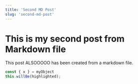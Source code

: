 ```yaml
---
title: 'Second MD Post'
slug: 'second-md-post'
---
```


# This is my second post from Markdown file

This post ALSOOOOO has been created from a markdown file.

```javascript
const { x } = myObject
this.willBe(highlighted);
```
